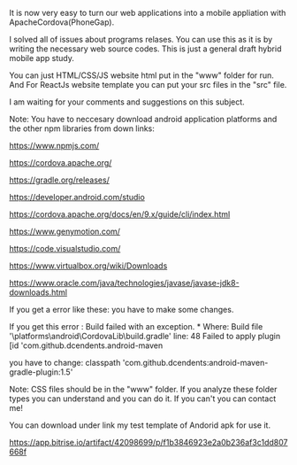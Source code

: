 It is now very easy to turn our web applications into a mobile appliation with ApacheCordova(PhoneGap).

I solved all of issues about programs relases. You can use this as it is by writing the necessary web source codes.
This is just a general draft hybrid mobile app study.

You can just HTML/CSS/JS website html put in the "www" folder for run. And For ReactJs website template you can put your src files in the "src" file.

 I am waiting for your comments and suggestions on this subject.


Note: You have to neccesary download android application platforms and the other npm libraries from down links:

https://www.npmjs.com/


https://cordova.apache.org/


https://gradle.org/releases/


https://developer.android.com/studio


https://cordova.apache.org/docs/en/9.x/guide/cli/index.html


https://www.genymotion.com/


https://code.visualstudio.com/


https://www.virtualbox.org/wiki/Downloads


https://www.oracle.com/java/technologies/javase/javase-jdk8-downloads.html






If you get a error like these: you have to make some changes.

If you get this error :
Build failed with an exception. * Where: Build file '\platforms\android\CordovaLib\build.gradle' line: 48
Failed to apply plugin [id 'com.github.dcendents.android-maven

you have to change:
classpath 'com.github.dcendents:android-maven-gradle-plugin:1.5'

Note: CSS files should be in the "www" folder. If you analyze these folder types you can understand and you can do it. If you can't you can contact me!


You can download under link my test template of Andorid apk for use it.

https://app.bitrise.io/artifact/42098699/p/f1b3846923e2a0b236af3c1dd807668f
